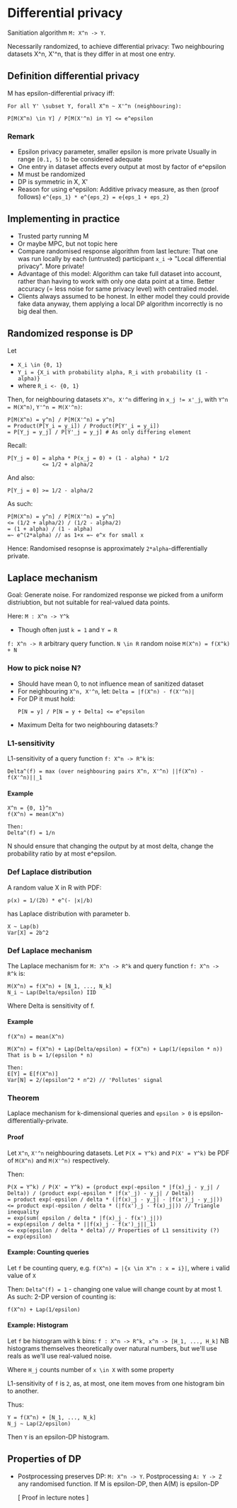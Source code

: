 # Differential privacy

Sanitiation algorithm `M: X^n -> Y`.

Necessarily randomized, to achieve differential privacy:
Two neighbouring datasets X^n, X'^n, that is they differ in at most one entry.

## Definition differential privacy

M has epsilon-differential privacy iff:

```
For all Y' \subset Y, forall X^n ~ X'^n (neighbouring):

P[M(X^n) \in Y] / P[M(X'^n) in Y] <= e^epsilon
```

### Remark

- Epsilon privacy parameter, smaller epsilon is more private
  Usually in range `[0.1, 5]` to be considered adequate
- One entry in dataset affects every output at most by factor of e^epsilon
- M must be randomized
- DP is symmetric in X, X'
- Reason for using e^epsilon: Additive privacy measure, as then (proof follows)
  `e^{eps_1} * e^{eps_2} = e{eps_1 + eps_2}`

## Implementing in practice

- Trusted party running M
- Or maybe MPC, but not topic here
- Compare randomised response algorithm from last lecture: That one was run
  locally by each (untrusted) participant `x_i`
  -> "Local differential privacy". More private!
- Advantage of this model: Algorithm can take full dataset into account, rather
  than having to work with only one data point at a time. Better accuracy (=
  less noise for same privacy level) with centralied model.
- Clients always assumed to be honest. In either model they could provide fake
  data anyway, them applying a local DP algorithm incorrectly is no big deal
  then.

## Randomized response is DP

Let
- `X_i \in {0, 1}`
- `Y_i = {X_i with probability alpha, R_i with probability (1 - alpha)}` 
- where `R_i <- {0, 1}`

Then, for neighbouring datasets `X^n, X'^n` differing in `x_j != x'_j`,
with `Y^n = M(X^n)`, `Y'^n = M(X'^n)`:
```
P[M(X^n) = y^n] / P[M(X'^n) = y^n]
= Product(P[Y_i = y_i]) / Product(P[Y'_i = y_i])
= P[Y_j = y_j] / P[Y'_j = y_j] # As only differing element
```

Recall:
```
P[Y_j = 0] = alpha * P(x_j = 0) + (1 - alpha) * 1/2
           <= 1/2 + alpha/2
```

And also:
```
P[Y_j = 0] >= 1/2 - alpha/2
```

As such:
```
P[M(X^n) = y^n] / P[M(X'^n) = y^n]
<= (1/2 + alpha/2) / (1/2 - alpha/2)
= (1 + alpha) / (1 - alpha)
=~ e^(2*alpha) // as 1+x =~ e^x for small x
```

Hence: Randomised resopnse is approximately `2*alpha`-differentially private.

## Laplace mechanism

Goal: Generate noise. For randomized response we picked from a uniform
distriubtion, but not suitable for real-valued data points.

Here: `M : X^n -> Y^k`
- Though often just `k = 1` and `Y = R`

`f: X^n -> R` arbitrary query function.
`N \in R` random noise
`M(X^n) = f(X^k) + N`

### How to pick noise N?

- Should have mean 0, to not influence mean of sanitized dataset
- For neighbouring `X^n, X'^n`, let:
  `Delta = |f(X^n) - f(X'^n)|`
- For DP it must hold:
  ```
  P[N = y] / P[N = y + Delta] <= e^epsilon
  ```
- Maximum Delta for two neighbouring datasets:?

### L1-sensitivity

L1-sensitivity of a query function `f: X^n -> R^k` is:
```
Delta^(f) = max (over neighbouring pairs X^n, X'^n) ||f(X^n) - f(X'^n)||_1
```

#### Example

```
X^n = {0, 1}^n
f(X^n) = mean(X^n)

Then:
Delta^(f) = 1/n
```

N should ensure that changing the output by at most delta, change the
probability ratio by at most e^epsilon.

### Def Laplace distribution

A random value X in R with PDF:
```
p(x) = 1/(2b) * e^(- |x|/b)
```

has Laplace distribution with parameter b.

```
X ~ Lap(b)
Var[X] = 2b^2
```

### Def Laplace mechanism

The Laplace mechanism for `M: X^n -> R^k` and query function `f: X^n -> R^k`
is:

```
M(X^n) = f(X^n) + [N_1, ..., N_k]
N_i ~ Lap(Delta/epsilon) IID
```

Where Delta is sensitivity of f.

#### Example

```
f(X^n) = mean(X^n)

M(X^n) = f(X^n) + Lap(Delta/epsilon) = f(X^n) + Lap(1/(epsilon * n))
That is b = 1/(epsilon * n)

Then:
E[Y] = E[f(X^n)]
Var[N] = 2/(epsilon^2 * n^2) // 'Pollutes' signal
```

### Theorem

Laplace mechanism for k-dimensional queries and `epsilon > 0` is
epsilon-differentially-private.

#### Proof

Let `X^n`, `X'^n` neighbouring datasets. Let `P(X = Y^k)` and `P(X' = Y^k)` be
PDF of `M(X^n)` and `M(X'^n)` respectively.

Then:

```
P(X = Y^k) / P(X' = Y^k) = (product exp(-epsilon * |f(x)_j - y_j| / Delta)) / (product exp(-epsilon * |f(x'_j) - y_j| / Delta))
= product exp(-epsilon / delta * (|f(x)_j - y_j| - |f(x')_j - y_j|))
<= product exp(-epsilon / delta * (|f(x')_j - f(x)_j|)) // Triangle inequality
= exp(sum( epsilon / delta * |f(x)_j - f(x')_j|))
= exp(epsilon / delta * ||f(x)_j - f(x')_j||_1)
<= exp(epsilon / delta * delta) // Properties of L1 sensitivity (?)
= exp(epsilon)
```

#### Example: Counting queries

Let `f` be counting query, e.g. `f(X^n) = |{x \in X^n : x = i}|`, where `i`
valid value of `X`

Then: `Delta^(f) = 1` - changing one value will change count by at most 1.
As such: 2-DP version of counting is:
```
f(X^n) + Lap(1/epsilon)
```

#### Example: Histogram

Let `f` be histogram with k bins: `f : X^n -> R^k, x^n -> [H_1, ..., H_k]`
NB histograms themselves theoretically over natural numbers, but we'll use
reals as we'll use real-valued noise.

Where `H_j` counts number of `x \in X` with some property

L1-sensitivity of `f` is `2`, as, at most, one item moves from one histogram
bin to another.

Thus:
```
Y = f(X^n) + [N_1, ..., N_k]
N_j ~ Lap(2/epsilon)
```

Then `Y` is an epsilon-DP histogram.

## Properties of DP

- Postprocessing preserves DP:
  `M: X^n -> Y`. Postprocessing `A: Y -> Z` any randomised function.
  If M is epsilon-DP, then A(M) is epsilon-DP

  [ Proof in lecture notes ]
